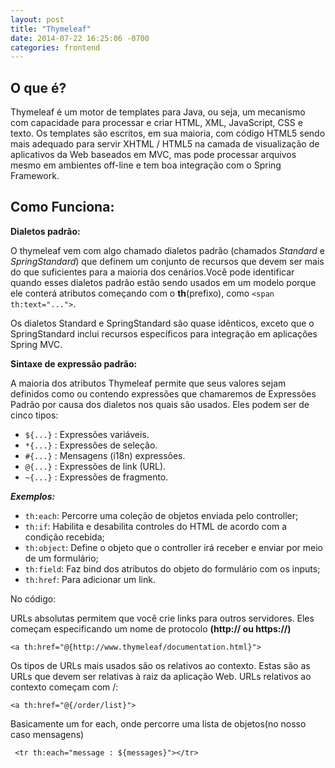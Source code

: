 ```yaml
---
layout: post
title: "Thymeleaf"
date: 2014-07-22 16:25:06 -0700
categories: frontend
---
```

  
## O que é?

 Thymeleaf é um motor de templates para Java, ou seja, um mecanismo com capacidade para processar e criar HTML, XML, JavaScript, CSS e texto.
 Os templates são escritos, em sua maioria, com código HTML5 sendo mais adequado para servir XHTML / HTML5 na camada de visualização de aplicativos da Web baseados em MVC, mas pode processar arquivos mesmo em ambientes off-line e tem boa integração com o Spring Framework.

## Como Funciona:

**Dialetos padrão:**

O thymeleaf vem com algo chamado dialetos padrão (chamados *Standard* e *SpringStandard*) que definem um conjunto de recursos que devem ser mais do que suficientes para a maioria dos cenários.Você pode identificar quando esses dialetos padrão estão sendo usados ​​em um modelo porque ele conterá atributos começando com o **th**(prefixo), como `<span th:text="...">`.

Os dialetos Standard e SpringStandard são quase idênticos, exceto que o SpringStandard inclui recursos específicos para integração em aplicações Spring MVC.

**Sintaxe de expressão padrão:**

A maioria dos atributos Thymeleaf permite que seus valores sejam definidos como ou contendo expressões que chamaremos de Expressões Padrão por causa dos dialetos nos quais são usados. Eles podem ser de cinco tipos:

* `${...}` : Expressões variáveis.
* `*{...}` : Expressões de seleção.
* `#{...}` : Mensagens (i18n) expressões.
* `@{...}` : Expressões de link (URL).
* `~{...}` : Expressões de fragmento.

***Exemplos:***

* `th:each`: Percorre uma coleção de objetos enviada pelo controller;
* `th:if`: Habilita e desabilita controles do HTML de acordo com a condição recebida;
* `th:object`: Define o objeto que o controller irá receber e enviar por meio de um formulário;
* `th:field`: Faz bind dos atributos do objeto do formulário com os inputs;
* `th:href`: Para adicionar um link.

No código:

URLs absolutas permitem que você crie links para outros servidores. Eles começam especificando um nome de protocolo **(http:// ou https://)**

```
<a th:href="@{http://www.thymeleaf/documentation.html}">
```

Os tipos de URLs mais usados ​​são os relativos ao contexto. Estas são as URLs que devem ser relativas à raiz da aplicação Web.
URLs relativos ao contexto começam com /:

```
<a th:href="@{/order/list}">
```

Basicamente um for each, onde percorre uma lista de objetos(no nosso caso mensagens)

```
 <tr th:each="message : ${messages}"></tr>
```
